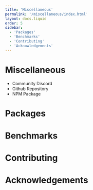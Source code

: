 ```yaml
---
title: 'Miscellaneous'
permalink: '/miscellaneous/index.html'
layout: docs.liquid
order: 5
sidebar:
  - 'Packages'
  - 'Benchmarks'
  - 'Contributing'
  - 'Acknowledgements'
---
```


# Miscellaneous

- Community Discord
- Github Repository
- NPM Package

# Packages

# Benchmarks

# Contributing

# Acknowledgements
